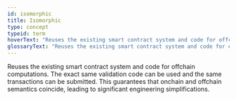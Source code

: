 ```yaml
---
id: isomorphic
title: Isomorphic
type: concept
typeid: term
hoverText: "Reuses the existing smart contract system and code for offchain computations. This guarantees that onchain and offchain semantics coincide, leading to significant engineering simplifications."
glossaryText: "Reuses the existing smart contract system and code for offchain computations. This guarantees that onchain and offchain semantics coincide, leading to significant engineering simplifications."
---
```


Reuses the existing smart contract system and code for offchain computations.
The exact same validation code can be used and the same transactions can be submitted.
This guarantees that onchain and offchain semantics coincide, leading to significant engineering simplifications.
